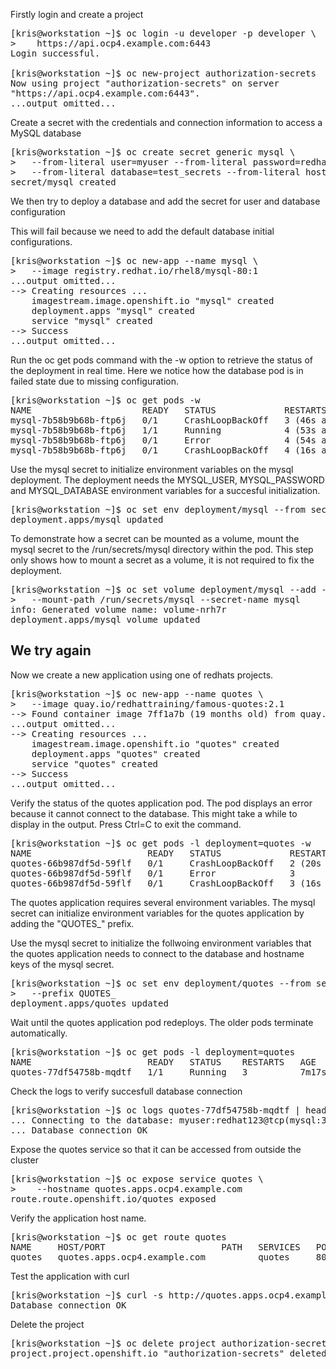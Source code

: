 Firstly login and create a project

<pre>
[kris@workstation ~]$ oc login -u developer -p developer \
>    https://api.ocp4.example.com:6443
Login successful.

[kris@workstation ~]$ oc new-project authorization-secrets
Now using project "authorization-secrets" on server
"https://api.ocp4.example.com:6443".
...output omitted...
</pre>

Create a secret with the credentials and connection information to access a MySQL database 
<pre>
[kris@workstation ~]$ oc create secret generic mysql \
>   --from-literal user=myuser --from-literal password=redhat123
>   --from-literal database=test_secrets --from-literal hostname=mysql
secret/mysql created
</pre>

We then try to deploy a database and add the secret for user and database configuration

This will fail because we need to add the default database initial configurations.
<pre>
[kris@workstation ~]$ oc new-app --name mysql \
>   --image registry.redhat.io/rhel8/mysql-80:1
...output omitted...
--> Creating resources ...
    imagestream.image.openshift.io "mysql" created
    deployment.apps "mysql" created
    service "mysql" created
--> Success
...output omitted...
</pre>

Run the oc get pods command with the -w option to retrieve the status of the deployment in real time. Here we notice how the database pod is in failed state due to missing configuration.
<pre>
[kris@workstation ~]$ oc get pods -w
NAME                     READY   STATUS             RESTARTS      AGE
mysql-7b58b9b68b-ftp6j   0/1     CrashLoopBackOff   3 (46s ago)   106s
mysql-7b58b9b68b-ftp6j   1/1     Running            4 (53s ago)   113s
mysql-7b58b9b68b-ftp6j   0/1     Error              4 (54s ago)   114s
mysql-7b58b9b68b-ftp6j   0/1     CrashLoopBackOff   4 (16s ago)   2m9s
</pre>

Use the mysql secret to initialize environment variables on the mysql deployment. The deployment needs the MYSQL_USER, MYSQL_PASSWORD and MYSQL_DATABASE environment variables for a succesful initialization. 
<pre>
[kris@workstation ~]$ oc set env deployment/mysql --from secret/mysql --prefix MYSQL_
deployment.apps/mysql updated
</pre>

To demonstrate how a secret can be mounted as a volume, mount the mysql secret to the /run/secrets/mysql directory within the pod. This step only shows how to mount a secret as a volume, it is not required to fix the deployment.
<pre>
[kris@workstation ~]$ oc set volume deployment/mysql --add --type secret \
>   --mount-path /run/secrets/mysql --secret-name mysql
info: Generated volume name: volume-nrh7r
deployment.apps/mysql volume updated
</pre>


## We try again

Now we create a new application using one of redhats projects.
<pre>
[kris@workstation ~]$ oc new-app --name quotes \
>   --image quay.io/redhattraining/famous-quotes:2.1
--> Found container image 7ff1a7b (19 months old) from quay.io for "quay.io/redhattraining/famous-quotes:2.1"
...output omitted...
--> Creating resources ...
    imagestream.image.openshift.io "quotes" created
    deployment.apps "quotes" created
    service "quotes" created
--> Success
...output omitted...
</pre>

Verify the status of the quotes application pod. The pod displays an error because it cannot connect to the database. This might take a while to display in the output. Press Ctrl=C to exit the command.
<pre>
[kris@workstation ~]$ oc get pods -l deployment=quotes -w
NAME                      READY   STATUS             RESTARTS      AGE
quotes-66b987df5d-59flf   0/1     CrashLoopBackOff   2 (20s ago)   50s
quotes-66b987df5d-59flf   0/1     Error              3             59s
quotes-66b987df5d-59flf   0/1     CrashLoopBackOff   3 (16s ago)   74s
</pre>

The quotes application requires several environment variables. The mysql secret can initialize environment variables for the quotes application by adding the "QUOTES_" prefix.

Use the mysql secret to initialize the follwoing environment variables that the quotes application needs to connect to the database and hostname keys of the mysql secret.
<pre>
[kris@workstation ~]$ oc set env deployment/quotes --from secret/mysql \
>   --prefix QUOTES_
deployment.apps/quotes updated
</pre>

Wait until the quotes application pod redeploys. The older pods terminate automatically.
<pre>
[kris@workstation ~]$ oc get pods -l deployment=quotes
NAME                      READY   STATUS    RESTARTS   AGE
quotes-77df54758b-mqdtf   1/1     Running   3          7m17s
</pre>

Check the logs to verify succesfull database connection
<pre>
[kris@workstation ~]$ oc logs quotes-77df54758b-mqdtf | head -n2
... Connecting to the database: myuser:redhat123@tcp(mysql:3306)/test_secrets
... Database connection OK
</pre>

Expose the quotes service so that it can be accessed from outside the cluster
<pre>
[kris@workstation ~]$ oc expose service quotes \
>    --hostname quotes.apps.ocp4.example.com
route.route.openshift.io/quotes exposed
</pre>

Verify the application host name.
<pre>
[kris@workstation ~]$ oc get route quotes
NAME     HOST/PORT                      PATH   SERVICES   PORT       ...
quotes   quotes.apps.ocp4.example.com          quotes     8000-tcp   ...
</pre>

Test the application with curl
<pre>
[kris@workstation ~]$ curl -s http://quotes.apps.ocp4.example.com/status
Database connection OK
</pre>

Delete the project 
<pre>
[kris@workstation ~]$ oc delete project authorization-secrets
project.project.openshift.io "authorization-secrets" deleted
</pre>